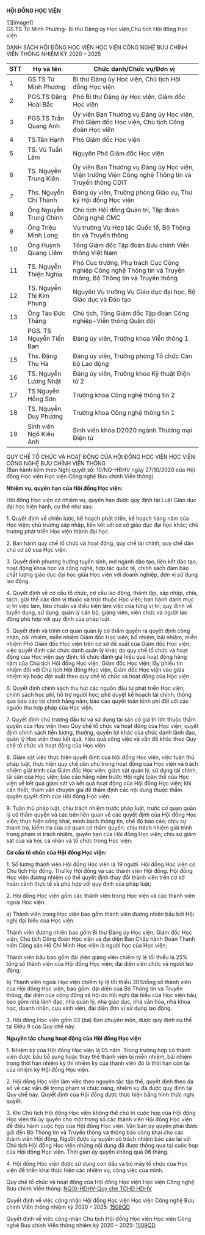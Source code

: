 **HỘI ĐỒNG HỌC VIỆN**

![][image1]  
GS.TS Từ Minh Phương- Bí thư Đảng ủy Học viện,Chủ tịch Hội đồng Học viện

DANH SÁCH HỘI ĐỒNG HỌC VIỆN HỌC VIỆN CÔNG NGHỆ BƯU CHÍNH VIỄN THÔNG NHIỆM KỲ 2020 – 2025

| STT | Họ và tên | Chức danh/Chức vụ/Đơn vị |
| ----- | ----- | ----- |
| 1 | GS.TS Từ Minh Phương | Bí thư Đảng ủy Học viện, Chủ tịch Hội đồng Học viện |
| 2 | PGS.TS Đặng Hoài Bắc | Phó Bí thư Đảng ủy Học viện, Giám đốc Học viện |
| 3 | PGS.TS Trần Quang Anh | Ủy  viên Ban Thường vụ Đảng ủy Học viện, Phó Giám đốc Học viện, Chủ tịch Công đoàn Học viện |
| 4 | TS.Tân Hạnh | Phó Giám đốc  Học viện |
| 5 | TS. Vũ Tuấn Lâm | Nguyên Phó Giám đốc Học viện |
| 6 | TS. Nguyễn Trung Kiên | Ủy viên Ban Thường vụ Đảng ủy Học viện, Viện trưởng Viện Công nghệ Thông tin và Truyền thông CDIT |
| 7 | Ths. Nguyễn Chí Thành | Đảng ủy viên, Trưởng phòng Giáo vụ, Thư ký Hội đồng Học viện |
| 8 | Ông Nguyễn Trung Chính | Chủ tịch Hội đồng Quản trị, Tập đoàn Công nghệ CMC |
| 9 | Ông Triệu Minh Long | Vụ trưởng Vụ Hợp tác Quốc tế, Bộ Thông tin và Truyền thông |
| 10 | Ông Huỳnh Quang Liêm | Tổng Giám đốc Tập đoàn Bưu chính Viễn thông Việt Nam |
| 11 | TS. Nguyễn Thiện Nghĩa | Phó Cục trưởng, Phụ trách Cục Công nghiệp Công nghệ Thông tin và Truyền thông, Bộ Thông tin và Truyền thông |
| 12 | TS. Nguyễn Thị Kim Phụng | Nguyên Vụ trưởng Vụ Giáo dục đại học, Bộ Giáo dục và Đào tạo |
| 13 | Ông Tào Đức Thắng | Chủ tịch, Tổng Giám đốc Tập đoàn Công nghiệp-Viễn thông Quân đội |
| 14 | PGS. TS Nguyễn Tiến Ban | Đảng ủy viên, Trưởng khoa Viễn thông 1 |
| 15 | Ths. Đặng Thu Hà | Đảng ủy viên, Trưởng phòng Tổ chức Cán bộ Lao động |
| 16 | TS. Nguyễn Lương Nhật | Đảng ủy viên, Trưởng khoa Kỹ thuật Điện tử 2 |
| 17 | TS Nguyễn Hồng Sơn | Trưởng khoa Công nghệ thông tin 2 |
| 18 | TS. Nguyễn Duy Phương | Trưởng khoa Công nghệ thông tin 1 |
| 19 | Sinh viên Ngô Kiều Anh | Sinh viên khóa D2020 ngành Thương mại Điện tử |

QUY CHẾ TỔ CHỨC VÀ HOẠT ĐỘNG CỦA HỘI ĐỒNG HỌC VIỆN HỌC VIỆN CÔNG NGHỆ BƯU CHÍNH VIỄN THÔNG   
(Ban hành kèm theo Nghị quyết số: 10/NQ-HĐHV ngày 27/10/2020 của Hội đồng Học viện Học viện Công nghệ Bưu chính Viễn thông)

**Nhiệm vụ, quyền hạn của Hội đồng Học viện:**

Hội đồng Học viện có nhiệm vụ, quyền hạn được quy định tại Luật Giáo dục đại học hiện hành, cụ thể như sau:

1\. Quyết định về chiến lược, kế hoạch phát triển, kế hoạch hàng năm của Học viện; chủ trương sáp nhập, liên kết với cơ sở giáo dục đại học khác; chủ trương phát triển Học viện thành đại học.

2\. Ban hành quy chế tổ chức và hoạt động, quy chế tài chính, quy chế dân chủ cơ sở của Học viện.

3\. Quyết định phương hướng tuyển sinh, mở ngành đào tạo, liên kết đào tạo, hoạt động khoa học và công nghệ, hợp tác quốc tế, chính sách đảm bảo chất lượng giáo dục đại học giữa Học viện với doanh nghiệp, đơn vị sử dụng lao động.

4\. Quyết định về cơ cấu tổ chức, cơ cấu lao động, thành lập, sáp nhập, chia, tách, giải thể các đơn vị thuộc và trực thuộc Học viện; ban hành danh mục vị trí việc làm, tiêu chuẩn và điều kiện làm việc của từng vị trí; quy định về tuyển dụng, sử dụng, quản lý cán bộ, giảng viên, viên chức và người lao động phù hợp với quy định của pháp luật.

5\. Quyết định và trình cơ quan quản lý có thẩm quyền ra quyết định công nhận, bãi nhiệm, miễn nhiệm Giám đốc Học viện; bổ nhiệm, bãi nhiệm, miễn nhiệm Phó Giám đốc Học viện trên cơ sở đề xuất của Giám đốc Học viện; việc quyết định các chức danh quản lý khác do quy chế tổ chức và hoạt động của Học viện quy định; tổ chức đánh giá hiệu quả hoạt động hàng năm của Chủ tịch Hội đồng Học viện, Giám đốc Học viện; lấy phiếu tín nhiệm đối với Chủ tịch Hội đồng Học viện, Giám đốc Học viện vào giữa nhiệm kỳ hoặc đột xuất theo quy chế tổ chức và hoạt động của Học viện.

6\. Quyết định chính sách thu hút các nguồn đầu tư phát triển Học viện; chính sách học phí, hỗ trợ người học; phê duyệt kế hoạch tài chính; thông qua báo cáo tài chính hằng năm, báo cáo quyết toán kinh phí đối với các nguồn thu hợp pháp của Học viện.

7\. Quyết định chủ trương đầu tư và sử dụng tài sản có giá trị lớn thuộc thẩm quyền của Học viện theo Quy chế tổ chức và hoạt động của Học viện; quyết định chính sách tiền lương, thưởng, quyền lợi khác của chức danh lãnh đạo, quản lý Học viện theo  kết quả, hiệu quả công việc và vấn đề khác theo Quy chế tổ chức và hoạt động của Học viện.

8\. Giám sát việc thực hiện quyết định của Hội đồng Học viện, việc tuân thủ pháp luật, thực hiện quy chế dân chủ trong hoạt động của Học viện và trách nhiệm giải trình của Giám đốc Học viên; giám sát quản lý, sử dụng tài chính, tài sản của Học viện; báo cáo hằng năm trước Hội nghị toàn thể của Học viện về kết quả giám sát và kết quả hoạt động của Hội đồng Học viện; khi cần thiết, tham vấn chuyên gia để thẩm định các nội dung thuộc thẩm quyền quyết định của Hội đồng Học viện.

9\. Tuân thủ pháp luật, chịu trách nhiệm trước pháp luật, trước cơ quan quản lý có thẩm quyền và các bên liên quan về các quyết định của Hội đồng Học viện; thực hiện công khai, minh bạch thông tin, chế độ báo cáo; chịu sự thanh tra, kiểm tra của cơ quan có thẩm quyền; chịu trách nhiệm giải trình trong phạm vi trách nhiệm, quyền hạn của Hội đồng Học viện; chịu sự giám sát của xã hội, cá nhân và tổ chức trong Học viện.

**Cơ cấu tổ chức của Hội đồng Học viện:**

1\. Số lượng thành viên Hội đồng Học viện là 19 người. Hội đồng Học viện có Chủ tịch Hội đồng, Thư ký Hội đồng và các thành viên Hội đồng. Hội đồng Học viện đương nhiệm có thể quyết định thay đổi thành viên trên cơ sở hoàn cảnh thực tế và phù hợp với quy định của pháp luật;

2\. Hội đồng Học viện gồm các thành viên trong Học viện và các thành viên ngoài Học viện.

a) Thành viên trong Học viện bao gồm thành viên đương nhiên bầu bởi Hội nghị đại biểu của Học viện.

Thành viên đương nhiên bao gồm Bí thư Đảng ủy Học viện, Giám đốc Học viện, Chủ tịch Công đoàn Học viện và đại diện Ban Chấp hành Đoàn Thanh niên Cộng sản Hồ Chí Minh Học viện là người học của Học viện;

Thành viên bầu bao gồm đại diện giảng viên chiếm tỷ lệ tối thiểu là 25% tổng số thành viên của Hội đồng Học viện; đại diện viên chức và người lao động;

b) Thành viên ngoài Học viện chiếm tỷ lệ tối thiểu 30%tổng số thành viên của Hội đồng Học viện, bao gồm: đại diện của Bộ Thông tin và Truyền thông; đại diện của cộng đồng xã hội do hội nghị đại biểu của Học viện bầu, bao gồm nhà lãnh đạo, nhà quản lý, nhà giáo dục, nhà văn hóa, nhà khoa học, doanh nhân, cựu sinh viên, đại diện đơn vị sử dụng lao động.

3\. Hội đồng Học viện gồm 03 (ba) Ban chuyên môn, được quy định cụ thể tại Điều 9 của Quy chế này.

**Nguyên tắc chung hoạt động của Hội đồng Học viện**

1\. Nhiệm kỳ của Hội đồng Học viện là 05 năm. Trong trường hợp có thành viên được bầu bổ sung hoặc thay thế thành viên bị miễn nhiệm, bãi nhiệm trong thời hạn nhiệm kỳ thì nhiệm kỳ của thành viên đó là thời hạn còn lại của nhiệm kỳ Hội đồng Học viện.

2\. Hội đồng Học viện làm việc theo nguyên tắc tập thể, quyết định theo đa số về các vấn đề trong phạm vi chức năng, nhiệm vụ đã được quy định tại Quy chế này. Quyết định của Hội đồng được thực hiện bằng hình thức nghị quyết.

3\. Khi Chủ tịch Hội đồng Học viện không thể chủ trì cuộc họp của Hội đồng Học viện thì ủy quyền cho một trong số các thành viên Hội đồng Học viện để điều hành cuộc họp của Hội đồng Học viện. Văn bản ủy quyền phải được gửi đến Bộ Thông tin và Truyền thông và thông báo công khai cho các thành viên Hội đồng. Người được ủy quyền có trách nhiệm báo cáo lại với Chủ tịch Hội đồng Học viện những nội dung đã được thông qua tại cuộc họp của Hội đồng Học viện. Thời gian ủy quyền không quá 06 tháng.

4\. Hội đồng Học viện được sử dụng con dấu và bộ máy tổ chức của Học viện để triển khai thực hiện các nhiệm vụ, công việc của mình.

Quy chế tổ chức và hoạt động của Hội đồng Học viện Học viện Công nghệ Bưu chính Viễn thông: [NQ10-HDHV-Quy che TCHD HDHV](https://portal.ptit.edu.vn/wp-content/uploads/2020/12/NQ10-HDHV-Quy-che-TCHD-HDHV.pdf) 

Quyết định về việc công nhận Hội đồng Học viện Học viện Công nghệ Bưu chính Viễn thông nhiệm kỳ 2020 – 2025: [1508QD](https://portal.ptit.edu.vn/wp-content/uploads/2020/09/1508QD.pdf) 

Quyết định về việc công nhận Chủ tịch Hội đồng Học viện Học viện Công nghệ Bưu chính Viễn thông nhiệm kỳ 2020 – 2025: [1509QD](https://portal.ptit.edu.vn/wp-content/uploads/2020/09/1509QD.pdf) 
